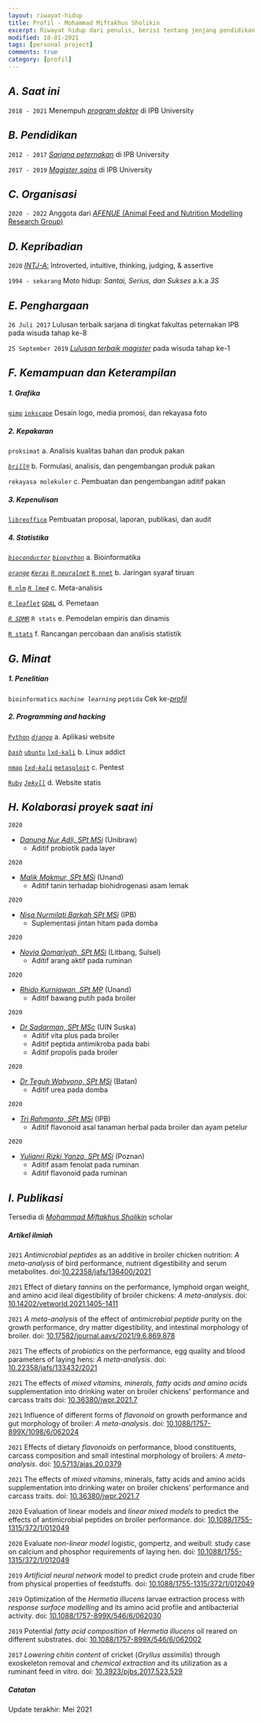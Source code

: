 ```yaml
---
layout: riwayat-hidup
title: Profil - Mohammad Miftakhus Sholikin
excerpt: Riwayat hidup dari penulis, berisi tentang jenjang pendidikan dan karir
modified: 18-01-2021
tags: [personal project]
comments: true
category: [profil]
---
```




## _A. Saat ini_
`2018 - 2021`
Menempuh [_program doktor_](https://ipb.ac.id/) di IPB University


## _B. Pendidikan_
`2012 - 2017`
[_Sarjana peternakan_](http://intp.fapet.ipb.ac.id/) di IPB University

`2017 - 2019`
[_Magister sains_](https://pasca.ipb.ac.id/) di IPB University


## _C. Organisasi_
`2020 - 2022`
Anggota dari [_AFENUE_ (Animal Feed and Nutrition Modelling Research Group)](https://afenue.org/)


## _D. Kepribadian_
`2020`
[_INTJ-A_:](https://www.16personalities.com/profiles/6fb365cc96ba5) Introverted, intuitive, thinking, judging, & assertive

`1994 - sekarang`
Moto hidup: _Santai, Serius, dan Sukses_ a.k.a _3S_ 


## _E. Penghargaan_
`26 Juli 2017`
Lulusan terbaik sarjana di tingkat fakultas peternakan IPB pada wisuda tahap ke-8

`25 September 2019`
[_Lulusan terbaik magister_](http://intp.fapet.ipb.ac.id/?p=2078) pada wisuda tahap ke-1


## _F. Kemampuan dan Keterampilan_
##### _1. Grafika_
[`gimp`](https://www.gimp.org/)
[`inkscape`](https://inkscape.org/)
Desain logo, media promosi, dan rekayasa foto

##### _2. Kepakaran_
`proksimat`
a. Analisis kualitas bahan dan produk pakan

[_`brill®`_](https://www.formatsolutions.com/en/formulation)
b. Formulasi, analisis, dan pengembangan produk pakan

`rekayasa molekuler`
c. Pembuatan dan pengembangan aditif pakan

##### _3. Kepenulisan_
[`libreoffice`](https://www.libreoffice.org/)
Pembuatan proposal, laporan, publikasi, dan audit

##### _4. Statistika_
[_`bioconductor`_](https://www.bioconductor.org/) [_`biopython`_](https://biopython.org/)
a. Bioinformatika

[_`orange`_](https://orange.biolab.si/)
[_`Keras`_](https://keras.io/)
[_`R neuralnet`_](https://www.rdocumentation.org/packages/neuralnet/versions/1.44.2/topics/neuralnet)
[`R nnet`](https://www.rdocumentation.org/packages/nnet/versions/7.3-14/topics/nnet)
b. Jaringan syaraf tiruan

[`R nlm`](https://www.rdocumentation.org/packages/stats/versions/3.6.2/topics/nlm)
[_`R lme4`_](https://www.rdocumentation.org/packages/lme4/versions/1.1-23)
c. Meta-analisis

[_`R leaflet`_](https://www.rdocumentation.org/packages/leaflet/versions/2.0.3)
[`GDAL`](https://gdal.org/)
d. Pemetaan

[_`R SDMR`_](https://github.com/JimDuggan/SDMR) `R stats`
e. Pemodelan empiris dan dinamis


[`R stats`](https://www.rdocumentation.org/packages/stats/versions/3.6.2)
f. Rancangan percobaan dan analisis statistik


## _G. Minat_
##### 1. Penelitian
`bioinformatics` _`machine learning`_ `peptida`
Cek ke-[_profil_](https://mohammad-miftakhus-sholikin.github.io/academic_website/pages/profil/)

##### 2. Programming and hacking
[`Python`](https://www.python.org/) [_`django`_](https://www.djangoproject.com/)
a. Aplikasi website

[_`bash`_](https://devdocs.io/bash/) [`ubuntu`](https://ubuntu.com/download/desktop/thank-you?version=20.04.1&architecture=amd64) [`lxd-kali`](https://www.kali.org/docs/containers/kalilinux-lxc-images/#gui-kali-lxd-container-on-ubuntu-host)
b. Linux addict

[`nmap`](https://nmap.org/) [_`lxd-kali`_](https://www.kali.org/docs/containers/kalilinux-lxc-images/#gui-kali-lxd-container-on-ubuntu-host) [`metasploit`](https://www.metasploit.com/)
c. Pentest

[`Ruby`](https://www.ruby-lang.org/en/) [_`Jekyll`_](https://jekyllrb.com/)
d. Website statis


## _H. Kolaborasi proyek saat ini_
`2020`
- [_Danung Nur Adli, SPt MSi_](https://www.researchgate.net/profile/Danung_Nur_Adli) (Unibraw)
   - Aditif probiotik pada layer

`2020`
- [_Malik Makmur, SPt MSi_](https://www.researchgate.net/scientific-contributions/2160981301-Malik-Makmur) (Unand)
   - Aditif tanin terhadap biohidrogenasi asam lemak

`2020`
- [_Nisa Nurmilati Barkah SPt MSi_](http://bogoragriculturaluniversity.academia.edu/NisaNurmilatiBarkah) (IPB)
   - Suplementasi jintan hitam pada domba

`2020`
- [_Novia Qomariyah, SPt MSi_](https://scholar.google.co.kr/citations?user=nrWhZYEAAAAJ&hl=id) (Litbang, Sulsel)
   - Aditif arang aktif pada ruminan

`2020`
- [_Rhido Kurniawan, SPt MP_](https://scholar.google.co.id/citations?user=GMGwB9IAAAAJ&hl=id) (Unand)
   - Aditif bawang putih pada broiler

`2020`
- [_Dr Sadarman, SPt MSc_](https://scholar.google.com/citations?user=Pd0HKuIAAAAJ&hl=en) (UIN Suska)
   - Aditif vita plus pada broiler
   - Aditif peptida antimikroba pada babi
   - Aditif propolis pada broiler

`2020`
- [_Dr Teguh Wahyono, SPt MSi_](https://scholar.google.co.id/citations?user=X-zYCa0AAAAJ&hl=id) (Batan)
   - Aditif urea pada domba

`2020`
- [_Tri Rahmanto, SPt MSi_](https://scholar.google.com/citations?user=fjlSCV8AAAAJ&hl=en) (IPB)
   - Aditif flavonoid asal tanaman herbal pada broiler dan ayam petelur
   
`2020`
- [_Yulianri Rizki Yanza, SPt MSi_](https://scholar.google.com/citations?user=1SrjpzYAAAAJ&hl=en) (Poznan)
   - Aditif asam fenolat pada ruminan
   - Aditif flavonoid pada ruminan


## _I. Publikasi_
Tersedia di [_Mohammad Miftakhus Sholikin_](https://scholar.google.fr/citations?user=koSsmk8AAAAJ) scholar

##### _Artikel ilmiah_
`2021`
_Antimicrobial peptides_ as an additive in broiler chicken nutrition: _A meta-analysis_ of bird performance, nutrient digestibility and serum metabolites. doi:[10.22358/jafs/136400/2021](http://www.jafs.com.pl/Antimicrobial-peptides-as-an-additive-in-broiler-chicken-nutrition-na-meta-analysis,136400,0,2.html)

`2021`
Effect of dietary _tannins_ on the performance, lymphoid organ weight, and amino acid ileal digestibility of broiler chickens: _A meta-analysis_. doi: [10.14202/vetworld.2021.1405-1411](http://www.veterinaryworld.org/Vol.14/June-2021/1.html)

`2021`
_A meta-analysis_ of the effect of _antimicrobial peptide_ purity on the growth performance, dry matter digestibility, and intestinal morphology of broiler. doi: [10.17582/journal.aavs/2021/9.6.869.878](http://nexusacademicpublishers.com/table_contents_detail/4/1781/html)

`2021`
The effects of _probiotics_ on the performance, egg quality and blood parameters of laying hens: _A meta-analysis_. doi: [10.22358/jafs/133432/2021](http://www.jafs.com.pl/The-effects-of-probiotics-on-the-performance-egg-quality-and-blood-parameters-of,133432,0,2.html)

`2021`
The effects of _mixed vitamins, minerals, fatty acids and amino acids_ supplementation into drinking water on broiler chickens' performance and carcass traits
doi: [10.36380/jwpr.2021.7](https://jwpr.science-line.com/attachments/article/57/JWPR%2011(1)%2047-52,%202021.pdf)

`2021`
Influence of different forms of _flavonoid_ on growth performance and gut morphology of broiler: _A meta-analysis_. doi: [10.1088/1757-899X/1098/6/062024](https://iopscience.iop.org/article/10.1088/1757-899X/1098/6/062024/meta)

`2021`
Effects of dietary _flavonoids_ on performance, blood constituents, carcass composition and small intestinal morphology of broilers: _A meta-analysis_. doi: [10.5713/ajas.20.0379](https://www.ajas.info/journal/view.php?number=24585)

`2021`
The effects of _mixed vitamins_, minerals, fatty acids and amino acids supplementation into drinking water on broiler chickens’ performance and carcass traits. doi: [10.36380/jwpr.2021.7](https://jwpr.science-line.com/attachments/article/57/JWPR%2011(1)%2047-52,%202021.pdf)

`2020`
Evaluation of linear models and _linear mixed models_ to predict the effects of antimicrobial peptides on broiler performance. doi: [10.1088/1755-1315/372/1/012049](https://iopscience.iop.org/article/10.1088/1755-1315/478/1/012002)

`2020`
Evaluate _non-linear model_ logistic, gompertz, and weibull: study case on calcium and phosphor requirements of laying hen. doi: [10.1088/1755-1315/372/1/012049](https://iopscience.iop.org/article/10.1088/1755-1315/478/1/012016)

`2019`
_Artificial neural network_ model to predict crude protein and crude fiber from physical properties of feedstuffs. doi: [10.1088/1755-1315/372/1/012049](https://iopscience.iop.org/article/10.1088/1755-1315/372/1/012049/meta)

`2019`
Optimization of the _Hermetia illucens_ larvae extraction process with _response surface modelling_ and its amino acid profile and antibacterial activity. doi: [10.1088/1757-899X/546/6/062030](https://iopscience.iop.org/article/10.1088/1757-899X/546/6/062030/meta)

`2019`
Potential _fatty acid composition_ of _Hermetia illucens_ oil reared on different substrates. doi: [10.1088/1757-899X/546/6/062002](https://iopscience.iop.org/article/10.1088/1757-899X/546/6/062002/meta)

`2017`
_Lowering chitin content_ of cricket (_Gryllus assimilis_) through exoskeleton removal and _chemical extraction_ and its utilization as a ruminant feed in vitro. doi: [10.3923/pjbs.2017.523.529](https://scialert.net/abstract/?doi=pjbs.2017.523.529)


##### _Catatan_
Update terakhir: Mei 2021